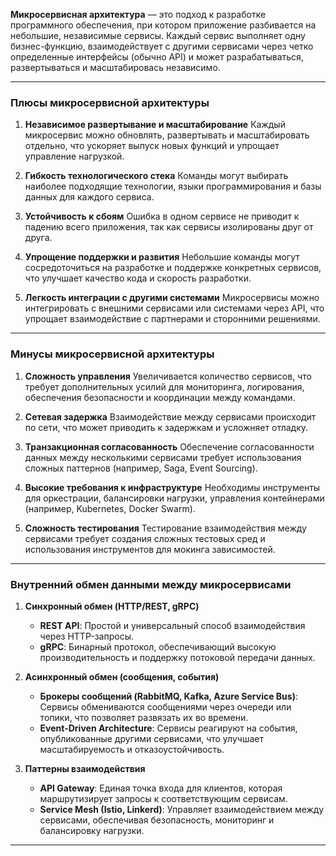**Микросервисная архитектура** — это подход к разработке программного обеспечения, при котором приложение разбивается на небольшие, независимые сервисы. Каждый сервис выполняет одну бизнес-функцию, взаимодействует с другими сервисами через четко определенные интерфейсы (обычно API) и может разрабатываться, развертываться и масштабировась независимо.

---

### **Плюсы микросервисной архитектуры**

1. **Независимое развертывание и масштабирование**
   Каждый микросервис можно обновлять, развертывать и масштабировать отдельно, что ускоряет выпуск новых функций и упрощает управление нагрузкой.

2. **Гибкость технологического стека**
   Команды могут выбирать наиболее подходящие технологии, языки программирования и базы данных для каждого сервиса.

3. **Устойчивость к сбоям**
   Ошибка в одном сервисе не приводит к падению всего приложения, так как сервисы изолированы друг от друга.

4. **Упрощение поддержки и развития**
   Небольшие команды могут сосредоточиться на разработке и поддержке конкретных сервисов, что улучшает качество кода и скорость разработки.

5. **Легкость интеграции с другими системами**
   Микросервисы можно интегрировать с внешними сервисами или системами через API, что упрощает взаимодействие с партнерами и сторонними решениями.

---

### **Минусы микросервисной архитектуры**

1. **Сложность управления**
   Увеличивается количество сервисов, что требует дополнительных усилий для мониторинга, логирования, обеспечения безопасности и координации между командами.

2. **Сетевая задержка**
   Взаимодействие между сервисами происходит по сети, что может приводить к задержкам и усложняет отладку.

3. **Транзакционная согласованность**
   Обеспечение согласованности данных между несколькими сервисами требует использования сложных паттернов (например, Saga, Event Sourcing).

4. **Высокие требования к инфраструктуре**
   Необходимы инструменты для оркестрации, балансировки нагрузки, управления контейнерами (например, Kubernetes, Docker Swarm).

5. **Сложность тестирования**
   Тестирование взаимодействия между сервисами требует создания сложных тестовых сред и использования инструментов для мокинга зависимостей.

---

### **Внутренний обмен данными между микросервисами**

1. **Синхронный обмен (HTTP/REST, gRPC)**
   - **REST API**: Простой и универсальный способ взаимодействия через HTTP-запросы.
   - **gRPC**: Бинарный протокол, обеспечивающий высокую производительность и поддержку потоковой передачи данных.

2. **Асинхронный обмен (сообщения, события)**
   - **Брокеры сообщений (RabbitMQ, Kafka, Azure Service Bus)**: Сервисы обмениваются сообщениями через очереди или топики, что позволяет развязать их во времени.
   - **Event-Driven Architecture**: Сервисы реагируют на события, опубликованные другими сервисами, что улучшает масштабируемость и отказоустойчивость.

3. **Паттерны взаимодействия**
   - **API Gateway**: Единая точка входа для клиентов, которая маршрутизирует запросы к соответствующим сервисам.
   - **Service Mesh (Istio, Linkerd)**: Управляет взаимодействием между сервисами, обеспечивая безопасность, мониторинг и балансировку нагрузки.

---